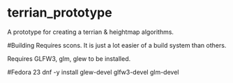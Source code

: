 # terrian_prototype
A prototype for creating a terrian &amp; heightmap algorithms.

#Building
Requires scons. It is just a lot easier of a build system than others.

Requires GLFW3, glm, glew to be installed.

#Fedora 23
dnf -y install glew-devel glfw3-devel glm-devel
